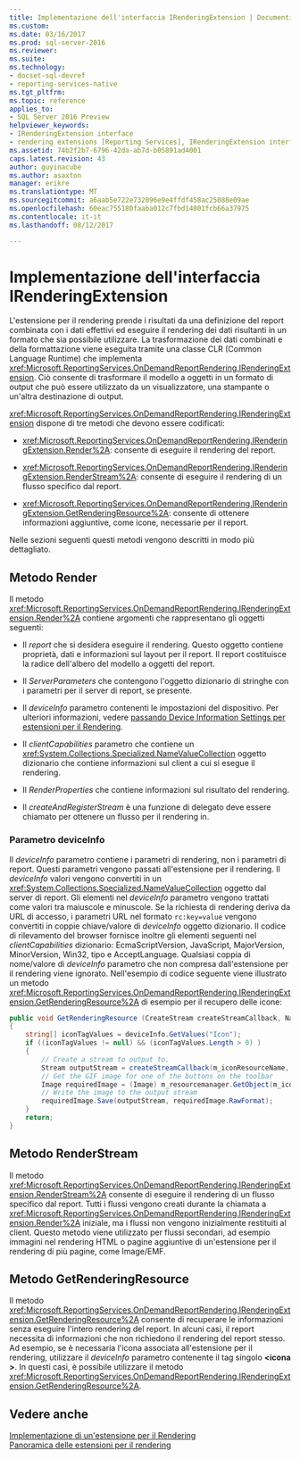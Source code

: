 ```yaml
---
title: Implementazione dell'interfaccia IRenderingExtension | Documenti Microsoft
ms.custom: 
ms.date: 03/16/2017
ms.prod: sql-server-2016
ms.reviewer: 
ms.suite: 
ms.technology:
- docset-sql-devref
- reporting-services-native
ms.tgt_pltfrm: 
ms.topic: reference
applies_to:
- SQL Server 2016 Preview
helpviewer_keywords:
- IRenderingExtension interface
- rendering extensions [Reporting Services], IRenderingExtension interface
ms.assetid: 74b2f2b7-6796-42da-ab7d-b05891ad4001
caps.latest.revision: 43
author: guyinacube
ms.author: asaxton
manager: erikre
ms.translationtype: MT
ms.sourcegitcommit: a6aab5e722e732096e9e4ffdf458ac25088e09ae
ms.openlocfilehash: 60eac755180faaba012c7fbd14001fcb66a37975
ms.contentlocale: it-it
ms.lasthandoff: 08/12/2017

---
```

# <a name="implementing-the-irenderingextension-interface"></a>Implementazione dell'interfaccia IRenderingExtension
  L'estensione per il rendering prende i risultati da una definizione del report combinata con i dati effettivi ed eseguire il rendering dei dati risultanti in un formato che sia possibile utilizzare. La trasformazione dei dati combinati e della formattazione viene eseguita tramite una classe CLR (Common Language Runtime) che implementa <xref:Microsoft.ReportingServices.OnDemandReportRendering.IRenderingExtension>. Ciò consente di trasformare il modello a oggetti in un formato di output che può essere utilizzato da un visualizzatore, una stampante o un'altra destinazione di output.  
  
 <xref:Microsoft.ReportingServices.OnDemandReportRendering.IRenderingExtension> dispone di tre metodi che devono essere codificati:  
  
-   <xref:Microsoft.ReportingServices.OnDemandReportRendering.IRenderingExtension.Render%2A>: consente di eseguire il rendering del report.  
  
-   <xref:Microsoft.ReportingServices.OnDemandReportRendering.IRenderingExtension.RenderStream%2A>: consente di eseguire il rendering di un flusso specifico dal report.  
  
-   <xref:Microsoft.ReportingServices.OnDemandReportRendering.IRenderingExtension.GetRenderingResource%2A>: consente di ottenere informazioni aggiuntive, come icone, necessarie per il report.  
  
 Nelle sezioni seguenti questi metodi vengono descritti in modo più dettagliato.  
  
## <a name="render-method"></a>Metodo Render  
 Il metodo <xref:Microsoft.ReportingServices.OnDemandReportRendering.IRenderingExtension.Render%2A> contiene argomenti che rappresentano gli oggetti seguenti:  
  
-   Il *report* che si desidera eseguire il rendering. Questo oggetto contiene proprietà, dati e informazioni sul layout per il report. Il report costituisce la radice dell'albero del modello a oggetti del report.  
  
-   Il *ServerParameters* che contengono l'oggetto dizionario di stringhe con i parametri per il server di report, se presente.  
  
-   Il *deviceInfo* parametro contenenti le impostazioni del dispositivo. Per ulteriori informazioni, vedere [passando Device Information Settings per estensioni per il Rendering](../../../reporting-services/report-server-web-service/net-framework/passing-device-information-settings-to-rendering-extensions.md).  
  
-   Il *clientCapabilities* parametro che contiene un <xref:System.Collections.Specialized.NameValueCollection> oggetto dizionario che contiene informazioni sul client a cui si esegue il rendering.  
  
-   Il *RenderProperties* che contiene informazioni sul risultato del rendering.  
  
-   Il *createAndRegisterStream* è una funzione di delegato deve essere chiamato per ottenere un flusso per il rendering in.  
  
### <a name="deviceinfo-parameter"></a>Parametro deviceInfo  
 Il *deviceInfo* parametro contiene i parametri di rendering, non i parametri di report. Questi parametri vengono passati all'estensione per il rendering. Il *deviceInfo* valori vengono convertiti in un <xref:System.Collections.Specialized.NameValueCollection> oggetto dal server di report. Gli elementi nel *deviceInfo* parametro vengono trattati come valori tra maiuscole e minuscole. Se la richiesta di rendering deriva da URL di accesso, i parametri URL nel formato `rc:key=value` vengono convertiti in coppie chiave/valore di *deviceInfo* oggetto dizionario. Il codice di rilevamento del browser fornisce inoltre gli elementi seguenti nel *clientCapabilities* dizionario: EcmaScriptVersion, JavaScript, MajorVersion, MinorVersion, Win32, tipo e AcceptLanguage. Qualsiasi coppia di nome/valore di *deviceInfo* parametro che non compresa dall'estensione per il rendering viene ignorato. Nell'esempio di codice seguente viene illustrato un metodo <xref:Microsoft.ReportingServices.OnDemandReportRendering.IRenderingExtension.GetRenderingResource%2A> di esempio per il recupero delle icone:  
  
```csharp  
public void GetRenderingResource (CreateStream createStreamCallback, NameValueCollection deviceInfo)  
{  
    string[] iconTagValues = deviceInfo.GetValues("Icon");  
    if ((iconTagValues != null) && (iconTagValues.Length > 0) )  
    {  
        // Create a stream to output to.  
        Stream outputStream = createStreamCallback(m_iconResourceName, "gif", null, "image/gif", false);  
        // Get the GIF image for one of the buttons on the toolbar  
        Image requiredImage = (Image) m_resourcemanager.GetObject(m_iconResourceName  
        // Write the image to the output stream  
        requiredImage.Save(outputStream, requiredImage.RawFormat);  
    }  
    return;  
}  
```  
  
## <a name="renderstream-method"></a>Metodo RenderStream  
 Il metodo <xref:Microsoft.ReportingServices.OnDemandReportRendering.IRenderingExtension.RenderStream%2A> consente di eseguire il rendering di un flusso specifico dal report. Tutti i flussi vengono creati durante la chiamata a <xref:Microsoft.ReportingServices.OnDemandReportRendering.IRenderingExtension.Render%2A> iniziale, ma i flussi non vengono inizialmente restituiti al client. Questo metodo viene utilizzato per flussi secondari, ad esempio immagini nel rendering HTML o pagine aggiuntive di un'estensione per il rendering di più pagine, come Image/EMF.  
  
## <a name="getrenderingresource-method"></a>Metodo GetRenderingResource  
 Il metodo <xref:Microsoft.ReportingServices.OnDemandReportRendering.IRenderingExtension.GetRenderingResource%2A> consente di recuperare le informazioni senza eseguire l'intero rendering del report. In alcuni casi, il report necessita di informazioni che non richiedono il rendering del report stesso. Ad esempio, se è necessaria l'icona associata all'estensione per il rendering, utilizzare il *deviceInfo* parametro contenente il tag singolo  **\<icona >**. In questi casi, è possibile utilizzare il metodo <xref:Microsoft.ReportingServices.OnDemandReportRendering.IRenderingExtension.GetRenderingResource%2A>.  
  
## <a name="see-also"></a>Vedere anche  
 [Implementazione di un'estensione per il Rendering](../../../reporting-services/extensions/rendering-extension/implementing-a-rendering-extension.md)   
 [Panoramica delle estensioni per il rendering](../../../reporting-services/extensions/rendering-extension/rendering-extensions-overview.md)  
  
  
